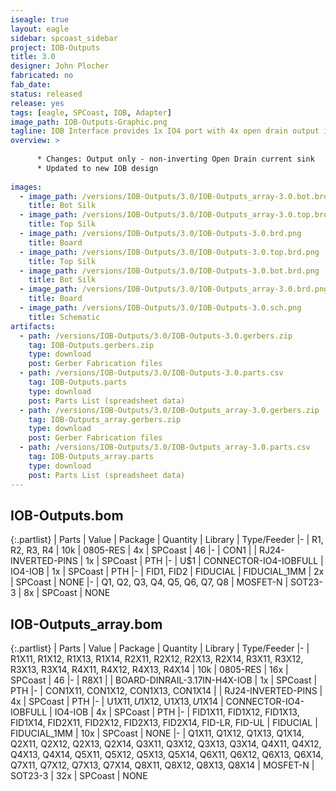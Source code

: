 ```yaml
---
iseagle: true
layout: eagle
sidebar: spcoast_sidebar
project: IOB-Outputs
title: 3.0
designer: John Plocher
fabricated: no
fab_date: 
status: released
release: yes
tags: [eagle, SPCoast, IOB, Adapter]
image_path: IOB-Outputs-Graphic.png
tagline: IOB Interface provides 1x IO4 port with 4x open drain output i/o lines.
overview: >
    
      * Changes: Output only - non-inverting Open Drain current sink
      * Updated to new IOB design
    
images:
  - image_path: /versions/IOB-Outputs/3.0/IOB-Outputs_array-3.0.bot.brd.png
    title: Bot Silk
  - image_path: /versions/IOB-Outputs/3.0/IOB-Outputs_array-3.0.top.brd.png
    title: Top Silk
  - image_path: /versions/IOB-Outputs/3.0/IOB-Outputs-3.0.brd.png
    title: Board
  - image_path: /versions/IOB-Outputs/3.0/IOB-Outputs-3.0.top.brd.png
    title: Top Silk
  - image_path: /versions/IOB-Outputs/3.0/IOB-Outputs-3.0.bot.brd.png
    title: Bot Silk
  - image_path: /versions/IOB-Outputs/3.0/IOB-Outputs_array-3.0.brd.png
    title: Board
  - image_path: /versions/IOB-Outputs/3.0/IOB-Outputs-3.0.sch.png
    title: Schematic
artifacts:
  - path: /versions/IOB-Outputs/3.0/IOB-Outputs-3.0.gerbers.zip
    tag: IOB-Outputs.gerbers.zip
    type: download
    post: Gerber Fabrication files
  - path: /versions/IOB-Outputs/3.0/IOB-Outputs-3.0.parts.csv
    tag: IOB-Outputs.parts
    type: download
    post: Parts List (spreadsheet data)
  - path: /versions/IOB-Outputs/3.0/IOB-Outputs_array-3.0.gerbers.zip
    tag: IOB-Outputs_array.gerbers.zip
    type: download
    post: Gerber Fabrication files
  - path: /versions/IOB-Outputs/3.0/IOB-Outputs_array-3.0.parts.csv
    tag: IOB-Outputs_array.parts
    type: download
    post: Parts List (spreadsheet data)
---
```


## IOB-Outputs.bom

{:.partlist}
| Parts | Value | Package | Quantity | Library | Type/Feeder
|-
| R1, R2, R3, R4 | 10k | 0805-RES | 4x | SPCoast | 46
|-
| CON1 |  | RJ24-INVERTED-PINS | 1x | SPCoast | PTH
|-
| U$1 | CONNECTOR-IO4-IOBFULL | IO4-IOB | 1x | SPCoast | PTH
|-
| FID1, FID2 | FIDUCIAL | FIDUCIAL_1MM | 2x | SPCoast | NONE
|-
| Q1, Q2, Q3, Q4, Q5, Q6, Q7, Q8 | MOSFET-N | SOT23-3 | 8x | SPCoast | NONE

## IOB-Outputs_array.bom

{:.partlist}
| Parts | Value | Package | Quantity | Library | Type/Feeder
|-
| R1X11, R1X12, R1X13, R1X14, R2X11, R2X12, R2X13, R2X14, R3X11, R3X12, R3X13, R3X14, R4X11, R4X12, R4X13, R4X14 | 10k | 0805-RES | 16x | SPCoast | 46
|-
| R8X1 |  | BOARD-DINRAIL-3.17IN-H4X-IOB | 1x | SPCoast | PTH
|-
| CON1X11, CON1X12, CON1X13, CON1X14 |  | RJ24-INVERTED-PINS | 4x | SPCoast | PTH
|-
| U$1X11, U$1X12, U$1X13, U$1X14 | CONNECTOR-IO4-IOBFULL | IO4-IOB | 4x | SPCoast | PTH
|-
| FID1X11, FID1X12, FID1X13, FID1X14, FID2X11, FID2X12, FID2X13, FID2X14, FID-LR, FID-UL | FIDUCIAL | FIDUCIAL_1MM | 10x | SPCoast | NONE
|-
| Q1X11, Q1X12, Q1X13, Q1X14, Q2X11, Q2X12, Q2X13, Q2X14, Q3X11, Q3X12, Q3X13, Q3X14, Q4X11, Q4X12, Q4X13, Q4X14, Q5X11, Q5X12, Q5X13, Q5X14, Q6X11, Q6X12, Q6X13, Q6X14, Q7X11, Q7X12, Q7X13, Q7X14, Q8X11, Q8X12, Q8X13, Q8X14 | MOSFET-N | SOT23-3 | 32x | SPCoast | NONE
